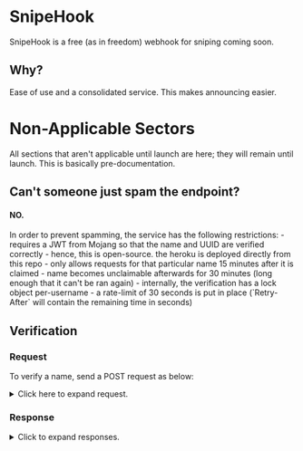 # SnipeHook
SnipeHook is a free (as in freedom) webhook for sniping coming soon. <!--hosted at https://snipehook.herokuapp.com.-->

## Why?
Ease of use and a consolidated service. This makes announcing easier.

# Non-Applicable Sectors
All sections that aren't applicable until launch are here; they will remain until launch. This is basically pre-documentation.
## Can't someone just spam the endpoint?
<h4> NO. </h4>
In order to prevent spamming, the service has the following restrictions:
 - requires a JWT from Mojang so that the name and UUID are verified correctly
   - hence, this is open-source. the heroku is deployed directly from this repo
 - only allows requests for that particular name 15 minutes after it is claimed
 - name becomes unclaimable afterwards for 30 minutes (long enough that it can't be ran again)
 - internally, the verification has a lock object per-username
 - a rate-limit of 30 seconds is put in place (`Retry-After` will contain the remaining time in seconds)

## Verification
### Request
To verify a name, send a POST request as below:
<details>
  <summary>Click here to expand request.</summary>

All headers provided are **required**. Your request will be denied (see below) unless you provide all headers.
```http
POST https://snipehook.herokuapp.com/verify/$profileName HTTP/1.1
Content-Type: application/json
Authorization: JWT <token>
Accept: application/json

{"name": "$profileName", "id": "$profileID", "wh": {"name": "$sniperName", "icon": "$iconURL"}}
```
</details>
  
### Response
<details>
  <summary>Click to expand responses.</summary>
  
A list of possible responses is found below.
  - Success
    - HTTP Status 200
    - Content of `{}`
  - Authentication Failure
    - HTTP Status 401
    - Content of `{"msg": "Invalid authentication."}`
  - Verification Failure
    - HTTP Status 403
    - Content of `{"msg": "Verification failed." "add": "Check that the account owns the username and try again."}`
  - Webhook Failure
    - HTTP Status 500
    - Content of `{"msg": "Webhook invalid."`}
      - This is a fuck-up on the service's end, open an issue if this occurs.
  </details>
